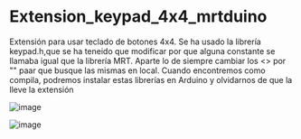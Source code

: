 # Extension_keypad_4x4_mrtduino
Extensión para usar teclado de botones 4x4. Se ha usado la librería keypad.h,que se ha teneido que modificar por que alguna constante se llamaba igual 
que la librería MRT. Aparte lo de siempre cambiar los <> por "" paar que busque las mismas en local. Cuando encontremos como compila, podremos instalar estas librerías en Arduino y olvidarnos de que la lleve la extensión

![image](https://user-images.githubusercontent.com/28557392/28956437-38c3c6c0-78ed-11e7-96bf-d4e0635a1b7e.png)

![image](https://user-images.githubusercontent.com/28557392/28956444-40826380-78ed-11e7-9b72-74abee88537d.png)

